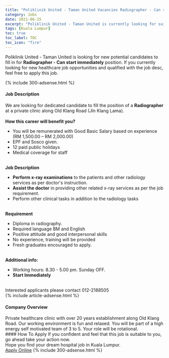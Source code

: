 ```yaml
---
title: "Poliklinik United - Taman United Vacancies Radiographer - Can start immediately" 
category: Jobs 
date: 2021-06-25 
excerpt: "Poliklinik United - Taman United is currently looking for suitable person to fill in the Radiographer - Can start immediately which positioned at Kuala Lumpur" 
tags: [Kuala Lumpur] 
toc: true 
toc_label: TOC 
toc_icon: "fire" 
--- 
```


<p>Poliklinik United - Taman United is looking for new potential candidates to fill in for <b>Radiographer - Can start immediately</b> position. If you currently looking for new healthcare job opportunities and qualified with the job desc, feel free to apply this job.
</p>{% include 300-adsense.html %} 
<div><div><h4>Job Description</h4></div><div><div><span><div><div><div>We are looking for dedicated candidate to fill the position of a <strong>Radiographer</strong> at a private clinic along Old Klang Road (Jln Klang Lama).&#160;</div><div><br><strong>How this career will benefit you?</strong></div><ul><li>You will be remunerated with Good Basic Salary based on experience (RM 1,500.00 &#8211; RM 2,000.00)</li><li>EPF and Sosco given.</li><li>12 paid public holidays</li><li>Medical coverage for staff</li></ul><br><strong>Job Description</strong><ul><li><strong>Perform x-ray examinations</strong> to the patients and other radiology services as per doctor's instruction.</li><li><strong>Assist the doctor</strong> in providing other related x-ray services as per the job requirement.</li><li>Perform other clinical tasks in addition to the radiology tasks</li></ul><br><strong>Requirement</strong><ul><li>Diploma in radiography.</li><li>Required language BM and English</li><li>Positive attitude and good interpersonal skills</li><li>No experience, training will be provided</li><li>Fresh graduates encouraged to apply.</li></ul><br><strong>Additional info:</strong><ul><li>Working hours: 8.30 - 5.00 pm. Sunday OFF.</li><li><strong>Start Immediately</strong></li></ul><br>Interested applicants please contact 012-2188505</div></div></span></div></div></div> 
{% include article-adsense.html %} 
<div><div><h4>Company Overview</h4></div><div><div><span><div><div>
	Private healthcare clinic with over 20 years establishment along Old Klang Road. Our working environment is fun and relaxed. You will be part of a high energy self motivated team of 3 to 5. Your role will be rotational.</div></div></span></div></div></div> 
#### How To Apply 
If you confident and feel that this job is suitable to you, go ahead take your action now. <br/> 
Hope you find your dream hospital job in Kuala Lumpur. <br/> 
<a href="https://www.jobstreet.com.my/en/job/radiographer-can-start-immediately-4592077?jobId=jobstreet-my-job-4592077" class="btn btn--warning" target="_blank" rel="nofollow noopenner">Apply Online</a> 
{% include 300-adsense.html %} 